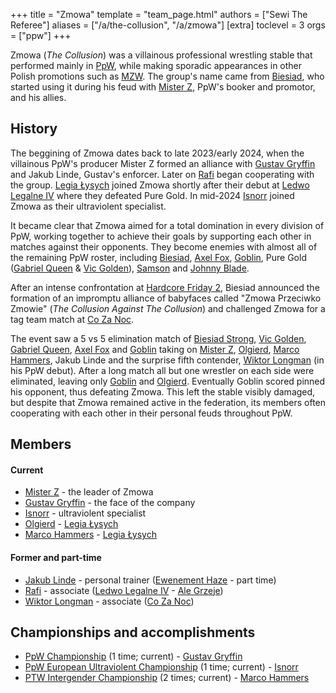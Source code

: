 +++
title = "Zmowa"
template = "team_page.html"
authors = ["Sewi The Referee"]
aliases = ["/a/the-collusion", "/a/zmowa"]
[extra]
toclevel = 3
orgs = ["ppw"]
+++

Zmowa (_The Collusion_) was a villainous professional wrestling stable that performed mainly in [PpW](@/o/ppw.md), while making sporadic appearances in other Polish promotions such as [MZW](@/o/mzw.md). The group's name came from [Biesiad](@/w/biesiad.md), who started using it during his feud with [Mister Z](@/w/mister-z.md), PpW's booker and promotor, and his allies.

<!-- more -->

## History

The beggining of Zmowa dates back to late 2023/early 2024, when the villainous PpW's producer Mister Z formed an alliance with [Gustav Gryffin](@/w/gustav-gryffin.md) and Jakub Linde, Gustav's enforcer. Later on [Rafi](@/w/rafi.md) began cooperating with the group. [Legia Łysych](@/tt/legia-lysych.md) joined Zmowa shortly after their debut at [Ledwo Legalne IV](@/e/ppw/2024-06-08-ppw-ledwo-legalne-4.md) where they defeated Pure Gold. In mid-2024 [Isnorr](@/w/isnorr.md) joined Zmowa as their ultraviolent specialist.

It became clear that Zmowa aimed for a total domination in every division of PpW, working together to achieve their goals by supporting each other in matches against their opponents. They become enemies with almost all of the remaining PpW roster, including [Biesiad](@/w/biesiad.md), [Axel Fox](@/w/axel-fox.md), [Goblin](@/w/goblin.md), Pure Gold ([Gabriel Queen](@/w/gabriel-queen.md) & [Vic Golden](@/w/vic-golden.md)), [Samson](@/w/samson.md) and [Johnny Blade](@/w/johnny-blade.md).

After an intense confrontation at [Hardcore Friday 2](@/e/ppw/2024-09-20-ppw-hardcore-friday-2.md), Biesiad announced the formation of an impromptu alliance of babyfaces called "Zmowa Przeciwko Zmowie" (_The Collusion Against The Collusion_) and challenged Zmowa for a tag team match at [Co Za Noc](@/e/ppw/2024-10-26-ppw-co-za-noc.md).

The event saw a 5 vs 5 elimination match of [Biesiad Strong](@/w/biesiad.md), [Vic Golden](@/w/vic-golden.md), [Gabriel Queen](@/w/gabriel-queen.md), [Axel Fox](@/w/axel-fox.md) and [Goblin](@/w/goblin.md) taking on [Mister Z](@/w/mister-z.md), [Olgierd](@/w/olgierd.md), [Marco Hammers](@/w/marco-hammers.md), Jakub Linde and the surprise fifth contender, [Wiktor Longman](@/w/wiktor-longman.md) (in his PpW debut). After a long match all but one wrestler on each side were eliminated, leaving only [Goblin](@/w/goblin.md) and [Olgierd](@/w/olgierd.md). Eventually Goblin scored pinned his opponent, thus defeating Zmowa. This left the stable visibly damaged, but despite that Zmowa remained active in the federation, its members often cooperating with each other in their personal feuds throughout PpW. 

## Members

#### Current

* [Mister Z](@/w/mister-z.md) - the leader of Zmowa
* [Gustav Gryffin](@/w/gustav-gryffin.md) - the face of the company
* [Isnorr](@/w/isnorr.md) - ultraviolent specialist
* [Olgierd](@/w/olgierd.md) - [Legia Łysych](@/tt/legia-lysych.md)
* [Marco Hammers](@/w/marco-hammers.md) - [Legia Łysych](@/tt/legia-lysych.md)

#### Former and part-time

* [Jakub Linde](@/w/jakub-linde.md) - personal trainer ([Ewenement Haze](@/e/ppw/2024-04-20-ppw-ewenement-haze.md) - part time)
* [Rafi](@/w/rafi.md) - associate ([Ledwo Legalne IV](@/e/ppw/2024-06-08-ppw-ledwo-legalne-4.md) - [Ale Grzeje](@/e/ppw/2024-07-13-ppw-ale-grzeje.md))
* [Wiktor Longman](@/w/wiktor-longman.md) - associate ([Co Za Noc](@/e/ppw/2024-10-26-ppw-co-za-noc.md))

## Championships and accomplishments

* [PpW Championship](@/c/ppw-championship.md) (1 time; current) - [Gustav Gryffin](@/w/gustav-gryffin.md)
* [PpW European Ultraviolent Championship](@/c/ppw-european-ultraviolent-championship.md) (1 time; current) - [Isnorr](@/w/isnorr.md)
* [PTW Intergender Championship](@/c/ptw-intergender-championship.md) (2 times; current) - [Marco Hammers](@/w/marco-hammers.md)
